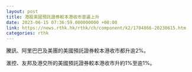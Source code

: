 ```yaml
---
layout: post
title: 港股美國預託證券較本港收市普遍上升
date: 2023-06-15 07:36:59.000000000 +08:00
link: https://news.rthk.hk/rthk/ch/component/k2/1704866-20230615.htm
categories: rthk
---
```


騰訊、阿里巴巴及美團的美國預託證券較本港收市都升逾2%。

滙控、友邦及港交所的美國預託證券較本港收市升約1%至逾1%。
